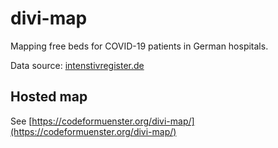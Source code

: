 # divi-map

Mapping free beds for COVID-19 patients in German hospitals.

Data source: [intenstivregister.de](https://intenstivregister.de)

## Hosted map

See [https://codeformuenster.org/divi-map/](https://codeformuenster.org/divi-map/)
